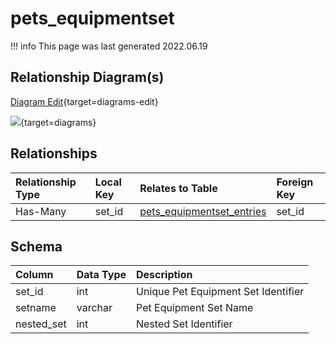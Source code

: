 # pets_equipmentset

!!! info
	This page was last generated 2022.06.19

## Relationship Diagram(s)

[Diagram Edit](https://mermaid.live/edit#eyJjb2RlIjoiZXJEaWFncmFtXG4gICAgcGV0c19lcXVpcG1lbnRzZXQge1xuICAgICAgICBpbnQgc2V0X2lkXG4gICAgfVxuICAgIHBldHNfZXF1aXBtZW50c2V0X2VudHJpZXMge1xuICAgICAgICBpbnQgaXRlbV9pZFxuICAgICAgICBpbnQgc2V0X2lkXG4gICAgfVxuICAgIHBldHNfZXF1aXBtZW50c2V0IHx8LS1veyBwZXRzX2VxdWlwbWVudHNldF9lbnRyaWVzIDogSGFzLU1hbnlcblxuIiwibWVybWFpZCI6eyJ0aGVtZSI6ImRlZmF1bHQifSwidXBkYXRlRWRpdG9yIjp0cnVlLCJhdXRvU3luYyI6dHJ1ZSwidXBkYXRlRGlhZ3JhbSI6dHJ1ZX0=){target=diagrams-edit}

[![](https://mermaid.ink/img/eyJjb2RlIjoiZXJEaWFncmFtXG4gICAgcGV0c19lcXVpcG1lbnRzZXQge1xuICAgICAgICBpbnQgc2V0X2lkXG4gICAgfVxuICAgIHBldHNfZXF1aXBtZW50c2V0X2VudHJpZXMge1xuICAgICAgICBpbnQgaXRlbV9pZFxuICAgICAgICBpbnQgc2V0X2lkXG4gICAgfVxuICAgIHBldHNfZXF1aXBtZW50c2V0IHx8LS1veyBwZXRzX2VxdWlwbWVudHNldF9lbnRyaWVzIDogSGFzLU1hbnlcblxuIiwibWVybWFpZCI6eyJ0aGVtZSI6ImRlZmF1bHQifSwidXBkYXRlRWRpdG9yIjp0cnVlLCJhdXRvU3luYyI6dHJ1ZSwidXBkYXRlRGlhZ3JhbSI6dHJ1ZX0=)](https://mermaid.ink/img/eyJjb2RlIjoiZXJEaWFncmFtXG4gICAgcGV0c19lcXVpcG1lbnRzZXQge1xuICAgICAgICBpbnQgc2V0X2lkXG4gICAgfVxuICAgIHBldHNfZXF1aXBtZW50c2V0X2VudHJpZXMge1xuICAgICAgICBpbnQgaXRlbV9pZFxuICAgICAgICBpbnQgc2V0X2lkXG4gICAgfVxuICAgIHBldHNfZXF1aXBtZW50c2V0IHx8LS1veyBwZXRzX2VxdWlwbWVudHNldF9lbnRyaWVzIDogSGFzLU1hbnlcblxuIiwibWVybWFpZCI6eyJ0aGVtZSI6ImRlZmF1bHQifSwidXBkYXRlRWRpdG9yIjp0cnVlLCJhdXRvU3luYyI6dHJ1ZSwidXBkYXRlRGlhZ3JhbSI6dHJ1ZX0=){target=diagrams}


## Relationships

| Relationship Type | Local Key | Relates to Table | Foreign Key |
| :--- | :--- | :--- | :--- |
| Has-Many | set_id | [pets_equipmentset_entries](../../schema/pets/pets_equipmentset_entries.md) | set_id |


## Schema

| Column | Data Type | Description |
| :--- | :--- | :--- |
| set_id | int | Unique Pet Equipment Set Identifier |
| setname | varchar | Pet Equipment Set Name |
| nested_set | int | Nested Set Identifier |

